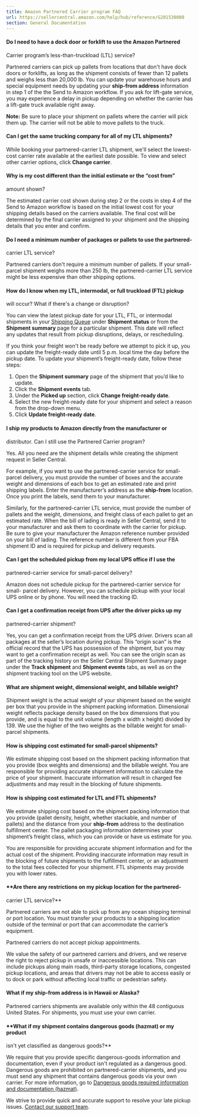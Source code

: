 ```yaml
---
title: Amazon Partnered Carrier program FAQ
url: https://sellercentral.amazon.com/help/hub/reference/G201530080
section: General Documentation
---
```


#### Do I need to have a dock door or forklift to use the Amazon Partnered
Carrier program’s less-than-truckload (LTL) service?

Partnered carriers can pick up pallets from locations that don't have dock
doors or forklifts, as long as the shipment consists of fewer than 12 pallets
and weighs less than 20,000 lb. You can update your warehouse hours and
special equipment needs by updating your **ship-from address** information in
step 1 of the the Send to Amazon workflow. If you ask for lift-gate service,
you may experience a delay in pickup depending on whether the carrier has a
lift-gate truck available right away.

**Note:** Be sure to place your shipment on pallets where the carrier will
pick them up. The carrier will not be able to move pallets to the truck.

#### Can I get the same trucking company for all of my LTL shipments?

While booking your partnered-carrier LTL shipment, we'll select the lowest-
cost carrier rate available at the earliest date possible. To view and select
other carrier options, click **Change carrier**.

#### Why is my cost different than the initial estimate or the “cost from”
amount shown?

The estimated carrier cost shown during step 2 or the costs in step 4 of the
Send to Amazon workflow is based on the initial lowest cost for your shipping
details based on the carriers available. The final cost will be determined by
the final carrier assigned to your shipment and the shipping details that you
enter and confirm.

#### Do I need a minimum number of packages or pallets to use the partnered-
carrier LTL service?

Partnered carriers don't require a minimum number of pallets. If your small-
parcel shipment weighs more than 250 lb, the partnered-carrier LTL service
might be less expensive than other shipping options.

#### How do I know when my LTL, intermodal, or full truckload (FTL) pickup
will occur? What if there's a change or disruption?

You can view the latest pickup date for your LTL, FTL, or intermodal shipments
in your [Shipping Queue](/gp/ssof/shipping-queue.html) under **Shipment
status** or from the **Shipment summary** page for a particular shipment. This
date will reflect any updates that result from pickup disruptions, delays, or
rescheduling.

If you think your freight won't be ready before we attempt to pick it up, you
can update the freight-ready date until 5 p.m. local time the day before the
pickup date. To update your shipment’s freight-ready date, follow these steps:  

  1. Open the **Shipment summary** page of the shipment that you’d like to update. 
  2. Click the **Shipment events** tab. 
  3. Under the **Picked up** section, click **Change freight-ready date**. 
  4. Select the new freight-ready date for your shipment and select a reason from the drop-down menu. 
  5. Click **Update freight-ready date**. 

#### I ship my products to Amazon directly from the manufacturer or
distributor. Can I still use the Partnered Carrier program?

Yes. All you need are the shipment details while creating the shipment request
in Seller Central.

For example, if you want to use the partnered-carrier service for small-parcel
delivery, you must provide the number of boxes and the accurate weight and
dimensions of each box to get an estimated rate and print shipping labels.
Enter the manufacturer’s address as the **ship-from** location. Once you print
the labels, send them to your manufacturer.

Similarly, for the partnered-carrier LTL service, must provide the number of
pallets and the weight, dimensions, and freight class of each pallet to get an
estimated rate. When the bill of lading is ready in Seller Central, send it to
your manufacturer and ask them to coordinate with the carrier for pickup. Be
sure to give your manufacturer the Amazon reference number provided on your
bill of lading. The reference number is different from your FBA shipment ID
and is required for pickup and delivery requests.

#### Can I get the scheduled pickup from my local UPS office if I use the
partnered-carrier service for small-parcel delivery?

Amazon does not schedule pickup for the partnered-carrier service for small-
parcel delivery. However, you can schedule pickup with your local UPS online
or by phone. You will need the tracking ID.

#### Can I get a confirmation receipt from UPS after the driver picks up my
partnered-carrier shipment?

Yes, you can get a confirmation receipt from the UPS driver. Drivers scan all
packages at the seller’s location during pickup. This “origin scan” is the
official record that the UPS has possession of the shipment, but you may want
to get a confirmation receipt as well. You can see the origin scan as part of
the tracking history on the Seller Central Shipment Summary page under the
**Track shipment** and **Shipment events** tabs, as well as on the shipment
tracking tool on the UPS website.

#### What are shipment weight, dimensional weight, and billable weight?

Shipment weight is the actual weight of your shipment based on the weight per
box that you provide in the shipment packing information. Dimensional weight
reflects package density based on the box dimensions that you provide, and is
equal to the unit volume (length x width x height) divided by 139. We use the
higher of the two weights as the billable weight for small-parcel shipments.

#### How is shipping cost estimated for small-parcel shipments?

We estimate shipping cost based on the shipment packing information that you
provide (box weights and dimensions) and the billable weight. You are
responsible for providing accurate shipment information to calculate the price
of your shipment. Inaccurate information will result in charged fee
adjustments and may result in the blocking of future shipments.

#### How is shipping cost estimated for LTL and FTL shipments?

We estimate shipping cost based on the shipment packing information that you
provide (pallet density, height, whether stackable, and number of pallets) and
the distance from your **ship-from** address to the destination fulfillment
center. The pallet packaging information determines your shipment’s freight
class, which you can provide or have us estimate for you.

You are responsible for providing accurate shipment information and for the
actual cost of the shipment. Providing inaccurate information may result in
the blocking of future shipments to the fulfillment center, or an adjustment
to the total fees collected for your shipment. FTL shipments may provide you
with lower rates.

####  **Are there any restrictions on my pickup location for the partnered-
carrier LTL service?**

Partnered carriers are not able to pick up from any ocean shipping terminal or
port location. You must transfer your products to a shipping location outside
of the terminal or port that can accommodate the carrier’s equipment.

Partnered carriers do not accept pickup appointments.

We value the safety of our partnered carriers and drivers, and we reserve the
right to reject pickup in unsafe or inaccessible locations. This can include
pickups along main roads, third-party storage locations, congested pickup
locations, and areas that drivers may not be able to access easily or to dock
or park without affecting local traffic or pedestrian safety.

####  **What if my ship-from address is in Hawaii or Alaska?**

Partnered carriers shipments are available only within the 48 contiguous
United States. For shipments, you must use your own carrier.

####  **What if my shipment contains dangerous goods (hazmat) or my product
isn't yet classified as dangerous goods?**

We require that you provide specific dangerous-goods information and
documentation, even if your product isn't regulated as a dangerous good.
Dangerous goods are prohibited on partnered-carrier shipments, and you must
send any shipment that contains dangerous goods via your own carrier. For more
information, go to [Dangerous goods required information and documentation
(hazmat)](/gp/help/201371860).

We strive to provide quick and accurate support to resolve your late pickup
issues. [Contact our support team](/help/hub/solution?type=CTI&id=10721).

